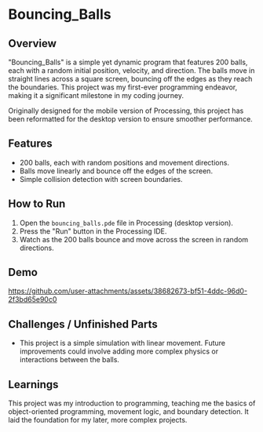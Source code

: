 # Bouncing_Balls

## Overview
"Bouncing_Balls" is a simple yet dynamic program that features 200 balls, each with a random initial position, velocity, and direction. The balls move in straight lines across a square screen, bouncing off the edges as they reach the boundaries. This project was my first-ever programming endeavor, making it a significant milestone in my coding journey.

Originally designed for the mobile version of Processing, this project has been reformatted for the desktop version to ensure smoother performance.

## Features
- 200 balls, each with random positions and movement directions.
- Balls move linearly and bounce off the edges of the screen.
- Simple collision detection with screen boundaries.

## How to Run
1. Open the `bouncing_balls.pde` file in Processing (desktop version).
2. Press the "Run" button in the Processing IDE.
3. Watch as the 200 balls bounce and move across the screen in random directions.

## Demo
https://github.com/user-attachments/assets/38682673-bf51-4ddc-96d0-2f3bd65e90c0



## Challenges / Unfinished Parts
- This project is a simple simulation with linear movement. Future improvements could involve adding more complex physics or interactions between the balls.

## Learnings
This project was my introduction to programming, teaching me the basics of object-oriented programming, movement logic, and boundary detection. It laid the foundation for my later, more complex projects.

